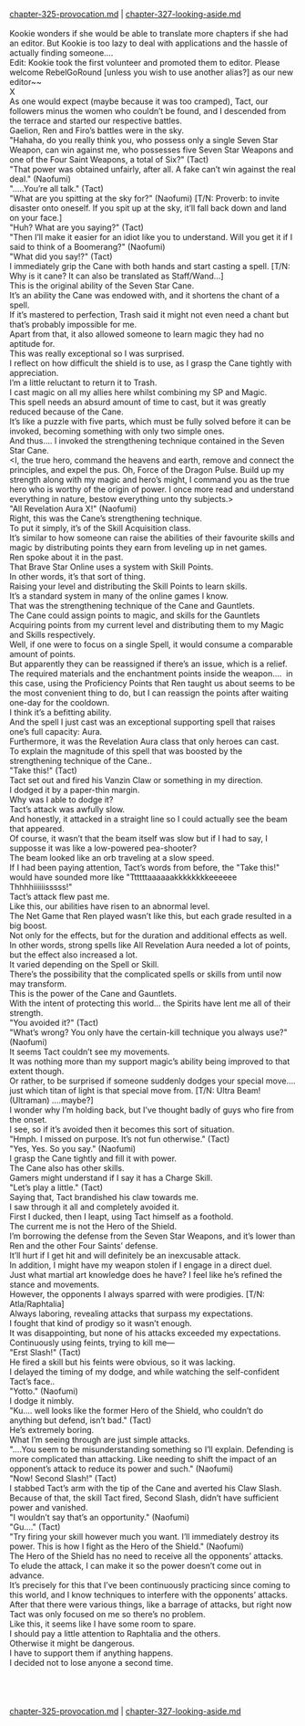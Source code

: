 [chapter-325-provocation.md](./chapter-325-provocation.md) | [chapter-327-looking-aside.md](./chapter-327-looking-aside.md) <br/>
<br/>
Kookie wonders if she would be able to translate more chapters if she had an editor. But Kookie is too lazy to deal with applications and the hassle of actually finding someone….<br/>
Edit: Kookie took the first volunteer and promoted them to editor. Please welcome RebelGoRound [unless you wish to use another alias?] as our new editor~~<br/>
X<br/>
As one would expect (maybe because it was too cramped), Tact, our followers minus the women who couldn’t be found, and I descended from the terrace and started our respective battles.<br/>
Gaelion, Ren and Firo’s battles were in the sky.<br/>
"Hahaha, do you really think you, who possess only a single Seven Star Weapon, can win against me, who possesses five Seven Star Weapons and one of the Four Saint Weapons, a total of Six?" (Tact)<br/>
"That power was obtained unfairly, after all. A fake can’t win against the real deal." (Naofumi)<br/>
"…..You’re all talk." (Tact)<br/>
"What are you spitting at the sky for?" (Naofumi) [T/N: Proverb: to invite disaster onto oneself. If you spit up at the sky, it’ll fall back down and land on your face.]<br/>
"Huh? What are you saying?" (Tact)<br/>
"Then I’ll make it easier for an idiot like you to understand. Will you get it if I said to think of a Boomerang?" (Naofumi)<br/>
"What did you say!?" (Tact)<br/>
I immediately grip the Cane with both hands and start casting a spell. [T/N: Why is it cane? It can also be translated as Staff/Wand…]<br/>
This is the original ability of the Seven Star Cane.<br/>
It’s an ability the Cane was endowed with, and it shortens the chant of a spell.<br/>
If it’s mastered to perfection, Trash said it might not even need a chant but that’s probably impossible for me.<br/>
Apart from that, it also allowed someone to learn magic they had no aptitude for.<br/>
This was really exceptional so I was surprised.<br/>
I reflect on how difficult the shield is to use, as I grasp the Cane tightly with appreciation.<br/>
I’m a little reluctant to return it to Trash.<br/>
I cast magic on all my allies here whilst combining my SP and Magic.<br/>
This spell needs an absurd amount of time to cast, but it was greatly reduced because of the Cane.<br/>
It’s like a puzzle with five parts, which must be fully solved before it can be invoked, becoming something with only two simple ones.<br/>
And thus…. I invoked the strengthening technique contained in the Seven Star Cane.<br/>
<I, the true hero, command the heavens and earth, remove and connect the principles, and expel the pus. Oh, Force of the Dragon Pulse. Build up my strength along with my magic and hero’s might, I command you as the true hero who is worthy of the origin of power. I once more read and understand everything in nature, bestow everything unto thy subjects.><br/>
"All Revelation Aura X!" (Naofumi)<br/>
Right, this was the Cane’s strengthening technique.<br/>
To put it simply, it’s of the Skill Acquisition class.<br/>
It’s similar to how someone can raise the abilities of their favourite skills and magic by distributing points they earn from leveling up in net games.<br/>
Ren spoke about it in the past.<br/>
That Brave Star Online uses a system with Skill Points.<br/>
In other words, it’s that sort of thing.<br/>
Raising your level and distributing the Skill Points to learn skills.<br/>
It’s a standard system in many of the online games I know.<br/>
That was the strengthening technique of the Cane and Gauntlets.<br/>
The Cane could assign points to magic, and skills for the Gauntlets<br/>
Acquiring points from my current level and distributing them to my Magic and Skills respectively.<br/>
Well, if one were to focus on a single Spell, it would consume a comparable amount of points.<br/>
But apparently they can be reassigned if there’s an issue, which is a relief.<br/>
The required materials and the enchantment points inside the weapon….  in this case, using the Proficiency Points that Ren taught us about seems to be the most convenient thing to do, but I can reassign the points after waiting one-day for the cooldown.<br/>
I think it’s a befitting ability.<br/>
And the spell I just cast was an exceptional supporting spell that raises one’s full capacity: Aura.<br/>
Furthermore, it was the Revelation Aura class that only heroes can cast.<br/>
To explain the magnitude of this spell that was boosted by the strengthening technique of the Cane..<br/>
"Take this!" (Tact)<br/>
Tact set out and fired his Vanzin Claw or something in my direction.<br/>
I dodged it by a paper-thin margin.<br/>
Why was I able to dodge it?<br/>
Tact’s attack was awfully slow.<br/>
And honestly, it attacked in a straight line so I could actually see the beam that appeared.<br/>
Of course, it wasn’t that the beam itself was slow but if I had to say, I supposse it was like a low-powered pea-shooter?<br/>
The beam looked like an orb traveling at a slow speed.<br/>
If I had been paying attention, Tact’s words from before, the "Take this!" would have sounded more like "Ttttttaaaaaakkkkkkkkeeeeee Thhhhiiiiiisssss!"<br/>
Tact’s attack flew past me.<br/>
Like this, our abilities have risen to an abnormal level.<br/>
The Net Game that Ren played wasn’t like this, but each grade resulted in a big boost.<br/>
Not only for the effects, but for the duration and additional effects as well.<br/>
In other words, strong spells like All Revelation Aura needed a lot of points, but the effect also increased a lot.<br/>
It varied depending on the Spell or Skill.<br/>
There’s the possibility that the complicated spells or skills from until now may transform.<br/>
This is the power of the Cane and Gauntlets.<br/>
With the intent of protecting this world… the Spirits have lent me all of their strength.<br/>
"You avoided it?" (Tact)<br/>
"What’s wrong? You only have the certain-kill technique you always use?" (Naofumi)<br/>
It seems Tact couldn’t see my movements.<br/>
It was nothing more than my support magic’s ability being improved to that extent though.<br/>
Or rather, to be surprised if someone suddenly dodges your special move…. just which titan of light is that special move from. [T/N: Ultra Beam! (Ultraman) ….maybe?]<br/>
I wonder why I’m holding back, but I’ve thought badly of guys who fire from the onset.<br/>
I see, so if it’s avoided then it becomes this sort of situation.<br/>
"Hmph. I missed on purpose. It’s not fun otherwise." (Tact)<br/>
"Yes, Yes. So you say." (Naofumi)<br/>
I grasp the Cane tightly and fill it with power.<br/>
The Cane also has other skills.<br/>
Gamers might understand if I say it has a Charge Skill.<br/>
"Let’s play a little." (Tact)<br/>
Saying that, Tact brandished his claw towards me.<br/>
I saw through it all and completely avoided it.<br/>
First I ducked, then I leapt, using Tact himself as a foothold.<br/>
The current me is not the Hero of the Shield.<br/>
I’m borrowing the defense from the Seven Star Weapons, and it’s lower than Ren and the other Four Saints’ defense.<br/>
It’ll hurt if I get hit and will definitely be an inexcusable attack.<br/>
In addition, I might have my weapon stolen if I engage in a direct duel.<br/>
Just what martial art knowledge does he have? I feel like he’s refined the stance and movements.<br/>
However, the opponents I always sparred with were prodigies. [T/N: Atla/Raphtalia]<br/>
Always laboring, revealing attacks that surpass my expectations.<br/>
I fought that kind of prodigy so it wasn’t enough.<br/>
It was disappointing, but none of his attacks exceeded my expectations.<br/>
Continuously using feints, trying to kill me―<br/>
"Erst Slash!" (Tact)<br/>
He fired a skill but his feints were obvious, so it was lacking.<br/>
I delayed the timing of my dodge, and while watching the self-confident Tact’s face..<br/>
"Yotto." (Naofumi)<br/>
I dodge it nimbly.<br/>
"Ku…. well looks like the former Hero of the Shield, who couldn’t do anything but defend, isn’t bad." (Tact)<br/>
He’s extremely boring.<br/>
What I’m seeing through are just simple attacks.<br/>
"….You seem to be misunderstanding something so I’ll explain. Defending is more complicated than attacking. Like needing to shift the impact of an opponent’s attack to reduce its power and such." (Naofumi)<br/>
"Now! Second Slash!" (Tact)<br/>
I stabbed Tact’s arm with the tip of the Cane and averted his Claw Slash.<br/>
Because of that, the skill Tact fired, Second Slash, didn’t have sufficient power and vanished.<br/>
"I wouldn’t say that’s an opportunity." (Naofumi)<br/>
"Gu…." (Tact)<br/>
"Try firing your skill however much you want. I’ll immediately destroy its power. This is how I fight as the Hero of the Shield." (Naofumi)<br/>
The Hero of the Shield has no need to receive all the opponents’ attacks.<br/>
To elude the attack, I can make it so the power doesn’t come out in advance.<br/>
It’s precisely for this that I’ve been continuously practicing since coming to this world, and I know techniques to interfere with the opponents’ attacks.<br/>
After that there were various things, like a barrage of attacks, but right now Tact was only focused on me so there’s no problem.<br/>
Like this, it seems like I have some room to spare.<br/>
I should pay a little attention to Raphtalia and the others.<br/>
Otherwise it might be dangerous.<br/>
I have to support them if anything happens.<br/>
I decided not to lose anyone a second time.<br/>
<br/>
<br/>
<br/>
<br/>
[chapter-325-provocation.md](./chapter-325-provocation.md) | [chapter-327-looking-aside.md](./chapter-327-looking-aside.md) <br/>

